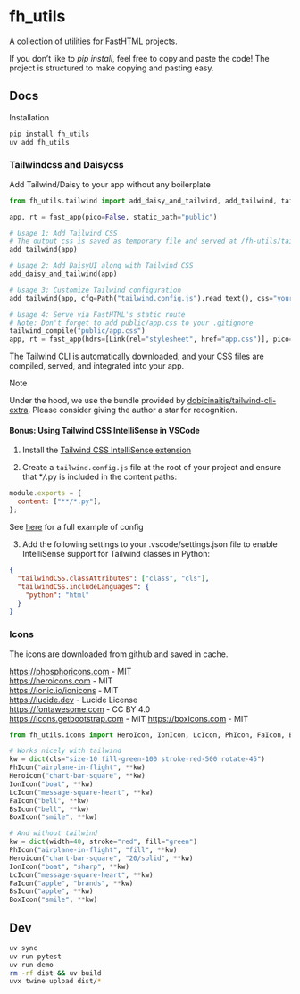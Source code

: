 # fh_utils

A collection of utilities for FastHTML projects.

If you don’t like to _pip install_, feel free to copy and paste the code! The project is structured to make copying and pasting easy.

## Docs

Installation

```bash
pip install fh_utils
uv add fh_utils
```

### Tailwindcss and Daisycss

Add Tailwind/Daisy to your app without any boilerplate

```python
from fh_utils.tailwind import add_daisy_and_tailwind, add_tailwind, tailwind_compile

app, rt = fast_app(pico=False, static_path="public")

# Usage 1: Add Tailwind CSS
# The output css is saved as temporary file and served at /fh-utils/tailwindcss
add_tailwind(app)

# Usage 2: Add DaisyUI along with Tailwind CSS
add_daisy_and_tailwind(app)

# Usage 3: Customize Tailwind configuration
add_tailwind(app, cfg=Path("tailwind.config.js").read_text(), css="your custom css")

# Usage 4: Serve via FastHTML's static route
# Note: Don't forget to add public/app.css to your .gitignore
tailwind_compile("public/app.css")
app, rt = fast_app(hdrs=[Link(rel="stylesheet", href="app.css")], pico=False, static_path="public")
```

The Tailwind CLI is automatically downloaded, and your CSS files are compiled, served, and integrated into your app.

> [!NOTE]  
> Under the hood, we use the bundle provided by [dobicinaitis/tailwind-cli-extra](https://github.com/dobicinaitis/tailwind-cli-extra). Please consider giving the author a star for recognition.

#### Bonus: Using Tailwind CSS IntelliSense in VSCode

1. Install the [Tailwind CSS IntelliSense extension](https://marketplace.visualstudio.com/items?itemName=bradlc.vscode-tailwindcss)

2. Create a `tailwind.config.js` file at the root of your project and ensure that \*_/_.py is included in the content paths:

```js
module.exports = {
  content: ["**/*.py"],
};
```

See [here](src/fh_utils/tailwind.py) for a full example of config

3. Add the following settings to your .vscode/settings.json file to enable IntelliSense support for Tailwind classes in Python:

```json
{
  "tailwindCSS.classAttributes": ["class", "cls"],
  "tailwindCSS.includeLanguages": {
    "python": "html"
  }
}
```

### Icons

The icons are downloaded from github and saved in cache.

https://phosphoricons.com - MIT  
https://heroicons.com - MIT  
https://ionic.io/ionicons - MIT  
https://lucide.dev - Lucide License  
https://fontawesome.com - CC BY 4.0  
https://icons.getbootstrap.com - MIT
https://boxicons.com - MIT

```python
from fh_utils.icons import HeroIcon, IonIcon, LcIcon, PhIcon, FaIcon, BsIcon, BoxIcon

# Works nicely with tailwind
kw = dict(cls="size-10 fill-green-100 stroke-red-500 rotate-45")
PhIcon("airplane-in-flight", **kw)
Heroicon("chart-bar-square", **kw)
IonIcon("boat", **kw)
LcIcon("message-square-heart", **kw)
FaIcon("bell", **kw)
BsIcon("bell", **kw)
BoxIcon("smile", **kw)

# And without tailwind
kw = dict(width=40, stroke="red", fill="green")
PhIcon("airplane-in-flight", "fill", **kw)
Heroicon("chart-bar-square", "20/solid", **kw)
IonIcon("boat", "sharp", **kw)
LcIcon("message-square-heart", **kw)
FaIcon("apple", "brands", **kw)
BsIcon("apple", **kw)
BoxIcon("smile", **kw)
```

## Dev

```bash
uv sync
uv run pytest
uv run demo
rm -rf dist && uv build
uvx twine upload dist/*
```
